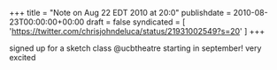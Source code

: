+++
title = "Note on Aug 22 EDT 2010 at 20:0"
publishdate = 2010-08-23T00:00:00+00:00
draft = false
syndicated = [ 'https://twitter.com/chrisjohndeluca/status/21931002549?s=20' ]
+++

signed up for a sketch class @ucbtheatre starting in september! very excited
